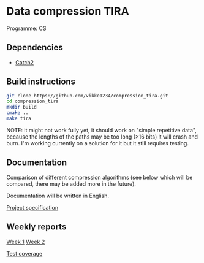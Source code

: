 # Data compression TIRA
Programme: CS

## Dependencies
- [Catch2](https://github.com/catchorg/Catch2/blob/devel/docs/cmake-integration.md#installing-catch2-from-git-repository)

## Build instructions
```sh
git clone https://github.com/vikke1234/compression_tira.git
cd compression_tira
mkdir build
cmake ..
make tira
```

NOTE: it might not work fully yet, it should work on "simple repetitive data", because the lengths of the paths may be too long (>16 bits) it will crash and burn. I'm working currently on a solution for it but it still requires testing.
## Documentation
Comparison of different compression algorithms (see below which will be
compared, there may be added more in the future).

Documentation will be written in English.

[Project specification](project_spec.md)

## Weekly reports
[Week 1](weekly_reports/week1.md)
[Week 2](weekly_reports/week2.md)

[Test coverage](index.html)
